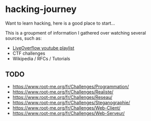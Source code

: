 # hacking-journey
Want to learn hacking, here is a good place to start...

This is a groupment of information I gathered over watching several sources, such as:
* [LiveOverflow youtube playlist](https://www.youtube.com/watch?v=iyAyN3GFM7A&list=PLhixgUqwRTjxglIswKp9mpkfPNfHkzyeN)
* CTF challenges
* Wikipedia / RFCs / Tutorials

## TODO
* https://www.root-me.org/fr/Challenges/Programmation/
* https://www.root-me.org/fr/Challenges/Realiste/
* https://www.root-me.org/fr/Challenges/Reseau/
* https://www.root-me.org/fr/Challenges/Steganographie/
* https://www.root-me.org/fr/Challenges/Web-Client/
* https://www.root-me.org/fr/Challenges/Web-Serveur/

